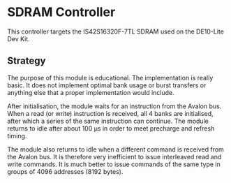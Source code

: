 # SDRAM Controller

This controller targets the IS42S16320F-7TL SDRAM used on the DE10-Lite Dev Kit.

## Strategy

The purpose of this module is educational.  The implementation is
really basic.  It does not implement optimal bank usage or burst transfers or
anything else that a proper implementation would include.

After initialisation, the module waits for an instruction from the Avalon bus.
When a read (or write) instruction is received, all 4 banks are initialised,
after which a series of the same instruction can continue.  The module
returns to idle after about 100 μs in order to meet precharge and refresh timing.

The module also returns to idle when a different command is received from the
Avalon bus.  It is therefore very inefficient to issue interleaved read and
write commands.  It is much better to issue commands of the same type in
groups of 4096 addresses (8192 bytes).
